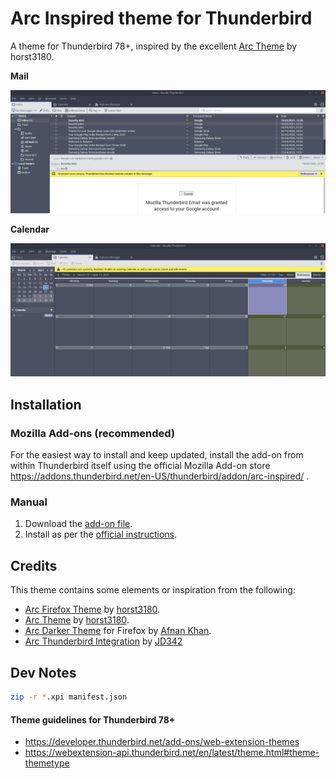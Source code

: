 # Arc Inspired theme for Thunderbird
A theme for Thunderbird 78+, inspired by the excellent [Arc Theme](https://github.com/horst3180/Arc-theme) by horst3180.

**Mail**

![Mail window](img/mail.png)

**Calendar**

![Calendar window](img/calendar.png)

## Installation

### Mozilla Add-ons (recommended)

For the easiest way to install and keep updated, install the add-on from within Thunderbird itself using the official Mozilla Add-on store https://addons.thunderbird.net/en-US/thunderbird/addon/arc-inspired/ .

### Manual

1. Download the [add-on file](https://github.com/kaipee/thunderbird-theme-arc/releases).
1. Install as per the [official instructions](https://support.mozilla.org/en-US/kb/installing-addon-thunderbird#w_a-slightly-less-ideal-case-install-from-a-downloaded-xpi-file).

## Credits

This theme contains some elements or inspiration from the following:

 * [Arc Firefox Theme](https://github.com/horst3180/arc-firefox-theme) by [horst3180](https://github.com/horst3180).
 * [Arc Theme](https://github.com/horst3180/arc-theme) by [horst3180](https://github.com/horst3180).
 * [Arc Darker Theme](https://addons.mozilla.org/en-US/firefox/addon/arc-darker-theme-we/) for Firefox by [Afnan Khan](https://addons.mozilla.org/en-US/firefox/user/5641275/).
 * [Arc Thunderbird Integration](https://github.com/JD342/arc-thunderbird-integration) by [JD342](https://github.com/JD342)

## Dev Notes

```sh
zip -r *.xpi manifest.json
```

#### Theme guidelines for Thunderbird 78+

 * https://developer.thunderbird.net/add-ons/web-extension-themes
 * https://webextension-api.thunderbird.net/en/latest/theme.html#theme-themetype
